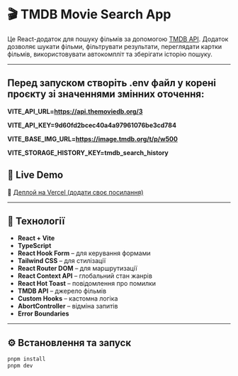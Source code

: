 # 🎬 TMDB Movie Search App

Це React-додаток для пошуку фільмів за допомогою [TMDB API](https://developers.themoviedb.org/3). Додаток дозволяє шукати фільми, фільтрувати результати, переглядати картки фільмів, використовувати автокомпліт та зберігати історію пошуку.

---

## Перед запуском створіть .env файл у корені проєкту зі значеннями змінних оточення:

**VITE_API_URL=https://api.themoviedb.org/3**

**VITE_API_KEY=9d60fd2bcec40a4a97961076be3cd784**

**VITE_BASE_IMG_URL=https://image.tmdb.org/t/p/w500**

**VITE_STORAGE_HISTORY_KEY=tmdb_search_history**

## 🚀 Live Demo

🔗 [Деплой на Vercel (додати своє посилання)](https://your-deploy-url.com)

---

## 🧰 Технології

- **React + Vite**
- **TypeScript**
- **React Hook Form** – для керування формами
- **Tailwind CSS** – для стилізації
- **React Router DOM** – для маршрутизації
- **React Context API** – глобальний стан жанрів
- **React Hot Toast** – повідомлення про помилки
- **TMDB API** – джерело фільмів
- **Custom Hooks** – кастомна логіка
- **AbortController** – відміна запитів
- **Error Boundaries**

---

## ⚙️ Встановлення та запуск

```bash
pnpm install
pnpm dev
```
